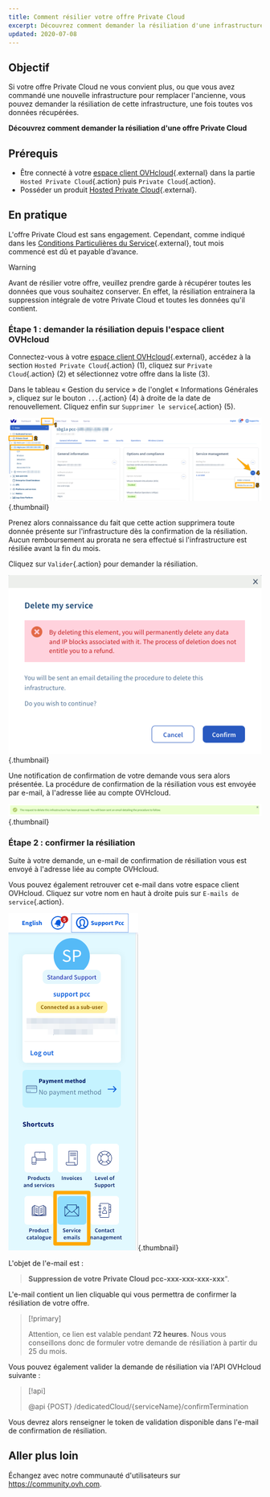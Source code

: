 ```yaml
---
title: Comment résilier votre offre Private Cloud 
excerpt: Découvrez comment demander la résiliation d'une infrastructure Private cloud
updated: 2020-07-08
---
```


## Objectif

Si votre offre Private Cloud ne vous convient plus, ou que vous avez commandé une nouvelle infrastructure pour remplacer l'ancienne, vous pouvez demander la résiliation de cette infrastructure, une fois toutes vos données récupérées.

**Découvrez comment demander la résiliation d'une offre Private Cloud** 

## Prérequis

- Être connecté à votre [espace client OVHcloud](https://ca.ovh.com/auth/?action=gotomanager&from=https://www.ovh.com/ca/fr/&ovhSubsidiary=qc){.external} dans la partie `Hosted Private Cloud`{.action} puis `Private Cloud`{.action}.
- Posséder un produit [Hosted Private Cloud](https://www.ovhcloud.com/fr-ca/enterprise/products/hosted-private-cloud/){.external}.

## En pratique

L'offre Private Cloud est sans engagement. Cependant, comme indiqué dans les [Conditions Particulières du Service](http://www.ovh.com/fr/support/documents_legaux/conditions_particulieres_dedicated_cloud_2014.pdf){.external}, tout mois commencé est dû et payable d’avance.

>[!warning]
>
> Avant de résilier votre offre, veuillez prendre garde à récupérer toutes les données que vous souhaitez conserver. En effet, la résiliation entrainera la suppression intégrale de votre Private Cloud et toutes les données qu'il contient.
>

### Étape 1 : demander la résiliation depuis l'espace client OVHcloud

Connectez-vous à votre [espace client OVHcloud](https://ca.ovh.com/auth/?action=gotomanager&from=https://www.ovh.com/ca/fr/&ovhSubsidiary=qc){.external}, accédez à la section `Hosted Private Cloud`{.action} (1), cliquez sur `Private Cloud`{.action} (2) et sélectionnez votre offre dans la liste (3).

Dans le tableau « Gestion du service » de l'onglet « Informations Générales », cliquez sur le bouton `...`{.action} (4) à droite de la date de renouvellement. Cliquez enfin sur `Supprimer le service`{.action} (5).

![resiliation depuis l'espace client](images/resiliation1.png){.thumbnail}

Prenez alors connaissance du fait que cette action supprimera toute donnée présente sur l'infrastructure dès la confirmation de la résiliation. Aucun remboursement au prorata ne sera effectué si l'infrastructure est résiliée avant la fin du mois.

Cliquez sur `Valider`{.action} pour demander la résiliation.

![validation resiliation](images/resiliation2.png){.thumbnail}

Une notification de confirmation de votre demande vous sera alors présentée. La procédure de confirmation de la résiliation vous est envoyée par e-mail, à l'adresse liée au compte OVHcloud.

![validation resiliation](images/resiliation3.png){.thumbnail}

### Étape 2 : confirmer la résiliation

Suite à votre demande, un e-mail de confirmation de résiliation vous est envoyé à l'adresse liée au compte OVHcloud. 

Vous pouvez également retrouver cet e-mail dans votre espace client OVHcloud. Cliquez sur votre nom en haut à droite puis sur `E-mails de service`{.action}.

![validation resiliation](images/resiliation4.png){.thumbnail}

L'objet de l'e-mail est :

> **Suppression de votre Private Cloud pcc-xxx-xxx-xxx-xxx**".

L'e-mail contient un lien cliquable qui vous permettra de confirmer la résiliation de votre offre.

> [!primary]
>
> Attention, ce lien est valable pendant **72 heures**. Nous vous conseillons donc de formuler votre demande de résiliation à partir du 25 du mois.
>

Vous pouvez également valider la demande de résiliation via l'API OVHcloud suivante :

> [!api]
>
> @api {POST} /dedicatedCloud/{serviceName}/confirmTermination
>

Vous devrez alors renseigner le token de validation disponible dans l'e-mail de confirmation de résiliation.

## Aller plus loin

Échangez avec notre communauté d'utilisateurs sur <https://community.ovh.com>.
